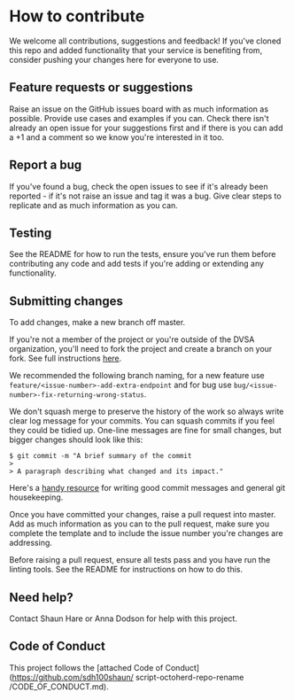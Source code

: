 # How to contribute

We welcome all contributions, suggestions and feedback! If you've cloned this repo and added functionality that your service is benefiting from, consider pushing your changes here for everyone to use.

## Feature requests or suggestions

Raise an issue on the GitHub issues board with as much information as possible. Provide use cases and examples if you can. Check there isn't already an open issue for your suggestions first and if there is you can add a +1 and a comment so we know you're interested in it too.

## Report a bug

If you've found a bug, check the open issues to see if it's already been reported - if it's not raise an issue and tag it was a bug. Give clear steps to replicate and as much information as you can.

## Testing

See the README for how to run the tests, ensure you've run them before contributing any code and add tests if you're adding or extending any functionality.

## Submitting changes

To add changes, make a new branch off master.

If you're not a member of the project or you're outside of the DVSA organization, you'll need to fork the project and create a branch on your fork. See full instructions [here](https://docs.github.com/en/free-pro-team@latest/github/collaborating-with-issues-and-pull-requests/working-with-forks).

We recommended the following branch naming, for a new feature use `feature/<issue-number>-add-extra-endpoint` and for bug use `bug/<issue-number>-fix-returning-wrong-status`.

We don't squash merge to preserve the history of the work so always write clear log message for your commits. You can squash commits if you feel they could be tidied up. One-line messages are fine for small changes, but bigger changes should look like this:

    $ git commit -m "A brief summary of the commit
    > 
    > A paragraph describing what changed and its impact."

Here's a [handy resource](https://github.com/alphagov/styleguides/blob/master/git.md) for writing good commit messages and general git housekeeping.

Once you have committed your changes, raise a pull request into master. Add as much information as you can to the pull request, make sure you complete the template and to include the issue number you're changes are addressing.

Before raising a pull request, ensure all tests pass and you have run the linting tools. See the README for instructions on how to do this.

## Need help?

Contact Shaun Hare or Anna Dodson for help with this project.

## Code of Conduct

This project follows the [attached Code of Conduct](https://github.com/sdh100shaun/ script-octoherd-repo-rename
/CODE_OF_CONDUCT.md).